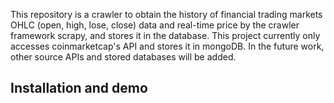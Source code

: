 This repository is a crawler to obtain the history of financial trading markets OHLC (open, high, lose, close) data and real-time price by the crawler framework scrapy, and stores it in the database. This project currently only accesses coinmarketcap's API and stores it in mongoDB. In the future work, other source APIs and stored databases will be added.

## Installation and demo
